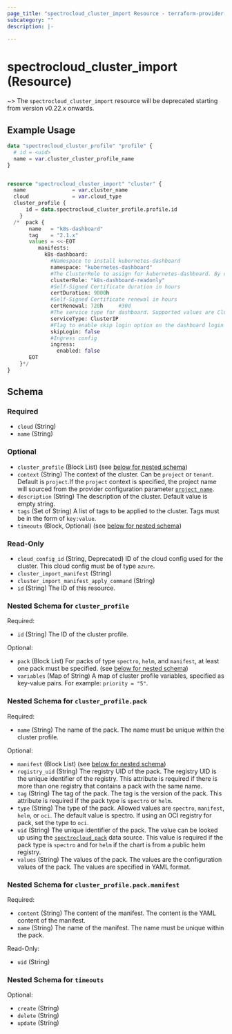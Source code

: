 ```yaml
---
page_title: "spectrocloud_cluster_import Resource - terraform-provider-spectrocloud"
subcategory: ""
description: |-
  
---
```


# spectrocloud_cluster_import (Resource)

~> The `spectrocloud_cluster_import` resource will be deprecated starting from version v0.22.x onwards.

  

## Example Usage

```terraform
data "spectrocloud_cluster_profile" "profile" {
  # id = <uid>
  name = var.cluster_cluster_profile_name
}


resource "spectrocloud_cluster_import" "cluster" {
  name               = var.cluster_name
  cloud              = var.cloud_type
  cluster_profile {
      id = data.spectrocloud_cluster_profile.profile.id
    }
  /*  pack {
       name   = "k8s-dashboard"
       tag    = "2.1.x"
       values = <<-EOT
          manifests:
            k8s-dashboard:
              #Namespace to install kubernetes-dashboard
              namespace: "kubernetes-dashboard"
              #The ClusterRole to assign for kubernetes-dashboard. By default, a ready-only cluster role is provisioned
              clusterRole: "k8s-dashboard-readonly"
              #Self-Signed Certificate duration in hours
              certDuration: 9000h
              #Self-Signed Certificate renewal in hours
              certRenewal: 720h     #30d
              #The service type for dashboard. Supported values are ClusterIP / LoadBalancer / NodePort
              serviceType: ClusterIP
              #Flag to enable skip login option on the dashboard login page
              skipLogin: false
              #Ingress config
              ingress:
                enabled: false
       EOT
    }*/
}
```


<!-- schema generated by tfplugindocs -->
## Schema

### Required

- `cloud` (String)
- `name` (String)

### Optional

- `cluster_profile` (Block List) (see [below for nested schema](#nestedblock--cluster_profile))
- `context` (String) The context of the cluster. Can be `project` or `tenant`. Default is `project`.If  the `project` context is specified, the project name will sourced from the provider configuration parameter [`project_name`](https://registry.terraform.io/providers/spectrocloud/spectrocloud/latest/docs#schema).
- `description` (String) The description of the cluster. Default value is empty string.
- `tags` (Set of String) A list of tags to be applied to the cluster. Tags must be in the form of `key:value`.
- `timeouts` (Block, Optional) (see [below for nested schema](#nestedblock--timeouts))

### Read-Only

- `cloud_config_id` (String, Deprecated) ID of the cloud config used for the cluster. This cloud config must be of type `azure`.
- `cluster_import_manifest` (String)
- `cluster_import_manifest_apply_command` (String)
- `id` (String) The ID of this resource.

<a id="nestedblock--cluster_profile"></a>
### Nested Schema for `cluster_profile`

Required:

- `id` (String) The ID of the cluster profile.

Optional:

- `pack` (Block List) For packs of type `spectro`, `helm`, and `manifest`, at least one pack must be specified. (see [below for nested schema](#nestedblock--cluster_profile--pack))
- `variables` (Map of String) A map of cluster profile variables, specified as key-value pairs. For example: `priority = "5"`.

<a id="nestedblock--cluster_profile--pack"></a>
### Nested Schema for `cluster_profile.pack`

Required:

- `name` (String) The name of the pack. The name must be unique within the cluster profile.

Optional:

- `manifest` (Block List) (see [below for nested schema](#nestedblock--cluster_profile--pack--manifest))
- `registry_uid` (String) The registry UID of the pack. The registry UID is the unique identifier of the registry. This attribute is required if there is more than one registry that contains a pack with the same name.
- `tag` (String) The tag of the pack. The tag is the version of the pack. This attribute is required if the pack type is `spectro` or `helm`.
- `type` (String) The type of the pack. Allowed values are `spectro`, `manifest`, `helm`, or `oci`. The default value is spectro. If using an OCI registry for pack, set the type to `oci`.
- `uid` (String) The unique identifier of the pack. The value can be looked up using the [`spectrocloud_pack`](https://registry.terraform.io/providers/spectrocloud/spectrocloud/latest/docs/data-sources/pack) data source. This value is required if the pack type is `spectro` and for `helm` if the chart is from a public helm registry.
- `values` (String) The values of the pack. The values are the configuration values of the pack. The values are specified in YAML format.

<a id="nestedblock--cluster_profile--pack--manifest"></a>
### Nested Schema for `cluster_profile.pack.manifest`

Required:

- `content` (String) The content of the manifest. The content is the YAML content of the manifest.
- `name` (String) The name of the manifest. The name must be unique within the pack.

Read-Only:

- `uid` (String)




<a id="nestedblock--timeouts"></a>
### Nested Schema for `timeouts`

Optional:

- `create` (String)
- `delete` (String)
- `update` (String)
